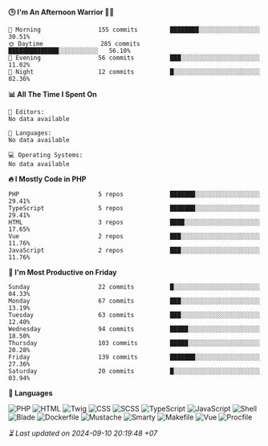 <!--START_SECTION:readme-stats-->
**🕒 I'm An Afternoon Warrior 🥷🏻**

```text
🌅 Morning                155 commits         ████████░░░░░░░░░░░░░░░░░   30.51%
🌞 Daytime                285 commits         ██████████████░░░░░░░░░░░   56.10%
🌆 Evening                56 commits          ███░░░░░░░░░░░░░░░░░░░░░░   11.02%
🌙 Night                  12 commits          █░░░░░░░░░░░░░░░░░░░░░░░░   02.36%
```

**📊 All The Time I Spent On**

```text
📝 Editors:
No data available

💬 Languages:
No data available

💻 Operating Systems:
No data available
```

**🔥 I Mostly Code in PHP**

```text
PHP                      5 repos             ███████░░░░░░░░░░░░░░░░░░   29.41%
TypeScript               5 repos             ███████░░░░░░░░░░░░░░░░░░   29.41%
HTML                     3 repos             ████░░░░░░░░░░░░░░░░░░░░░   17.65%
Vue                      2 repos             ███░░░░░░░░░░░░░░░░░░░░░░   11.76%
JavaScript               2 repos             ███░░░░░░░░░░░░░░░░░░░░░░   11.76%
```

**📅 I'm Most Productive on Friday**

```text
Sunday                   22 commits          █░░░░░░░░░░░░░░░░░░░░░░░░   04.33%
Monday                   67 commits          ███░░░░░░░░░░░░░░░░░░░░░░   13.19%
Tuesday                  63 commits          ███░░░░░░░░░░░░░░░░░░░░░░   12.40%
Wednesday                94 commits          █████░░░░░░░░░░░░░░░░░░░░   18.50%
Thursday                 103 commits         █████░░░░░░░░░░░░░░░░░░░░   20.28%
Friday                   139 commits         ███████░░░░░░░░░░░░░░░░░░   27.36%
Saturday                 20 commits          █░░░░░░░░░░░░░░░░░░░░░░░░   03.94%
```

**💬 Languages**

![PHP](https://img.shields.io/badge/PHP-37.50%25-4F5D95?&logo=PHP&labelColor=151b23)
![HTML](https://img.shields.io/badge/HTML-29.22%25-e34c26?&logo=HTML&labelColor=151b23)
![Twig](https://img.shields.io/badge/Twig-16.37%25-c1d026?&logo=Twig&labelColor=151b23)
![CSS](https://img.shields.io/badge/CSS-07.45%25-563d7c?&logo=CSS&labelColor=151b23)
![SCSS](https://img.shields.io/badge/SCSS-04.47%25-c6538c?&logo=SCSS&labelColor=151b23)
![TypeScript](https://img.shields.io/badge/TypeScript-03.62%25-3178c6?&logo=TypeScript&labelColor=151b23)
![JavaScript](https://img.shields.io/badge/JavaScript-01.16%25-f1e05a?&logo=JavaScript&labelColor=151b23)
![Shell](https://img.shields.io/badge/Shell-00.09%25-89e051?&logo=Shell&labelColor=151b23)
![Blade](https://img.shields.io/badge/Blade-00.05%25-f7523f?&logo=Blade&labelColor=151b23)
![Dockerfile](https://img.shields.io/badge/Dockerfile-00.03%25-384d54?&logo=Dockerfile&labelColor=151b23)
![Mustache](https://img.shields.io/badge/Mustache-00.01%25-724b3b?&logo=Mustache&labelColor=151b23)
![Smarty](https://img.shields.io/badge/Smarty-00.01%25-f0c040?&logo=Smarty&labelColor=151b23)
![Makefile](https://img.shields.io/badge/Makefile-00.01%25-427819?&logo=Makefile&labelColor=151b23)
![Vue](https://img.shields.io/badge/Vue-00.01%25-41b883?&logo=Vue&labelColor=151b23)
![Procfile](https://img.shields.io/badge/Procfile-00.00%25-3B2F63?&logo=Procfile&labelColor=151b23)




*⏳ Last updated on 2024-09-10 20:19:48 +07*
<!--END_SECTION:readme-stats-->